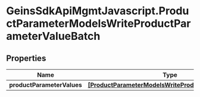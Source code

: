 # GeinsSdkApiMgmtJavascript.ProductParameterModelsWriteProductParameterValueBatch

## Properties

Name | Type | Description | Notes
------------ | ------------- | ------------- | -------------
**productParameterValues** | [**[ProductParameterModelsWriteProductParameterValue]**](ProductParameterModelsWriteProductParameterValue.md) |  | [optional] 



